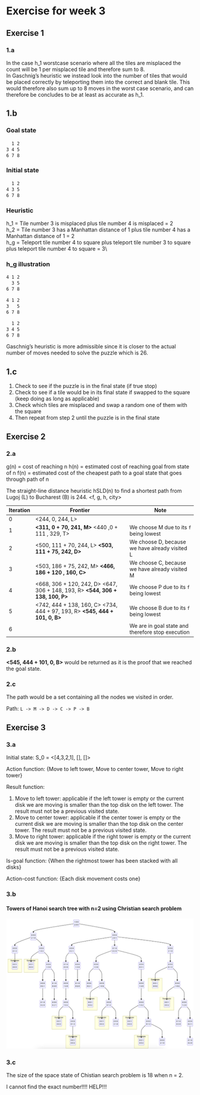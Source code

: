 # Exercise for week 3

## Exercise 1

### 1.a

In the case h_1 worstcase scenario where all the tiles are misplaced the count will be 1 per misplaced tile and therefore sum to 8.\
In Gaschnig’s heuristic we instead look into the number of tiles that would be placed correctly by teleporting them into the correct and blank tile.
This would therefore also sum up to 8 moves in the worst case scenario, and can therefore be concludes to be at least as accurate as h_1.

## 1.b

### Goal state

```8-puzzle
  1 2
3 4 5
6 7 8
```

### Initial state

```8-puzzle
  1 2
4 3 5
6 7 8
```

### Heuristic

h_1 = Tile number 3 is misplaced plus tile number 4 is misplaced = 2\
h_2 = Tile number 3 has a Manhattan distance of 1 plus tile number 4 has a Manhattan distance of 1 = 2\
h_g = Teleport tile number 4 to square plus teleport tile number 3 to square plus teleport tile number 4 to square = 3\

### h_g illustration

```8-puzzle
4 1 2
  3 5
6 7 8
```

```8-puzzle
4 1 2
3   5
6 7 8
```

```8-puzzle
  1 2
3 4 5
6 7 8
```

Gaschnig’s heuristic is more admissible since it is closer to the actual number of moves needed to solve the puzzle which is 26.

## 1.c

1. Check to see if the puzzle is in the final state (if true stop)
2. Check to see if a tile would be in its final state if swapped to the square (keep doing as long as applicable)
3. Check which tiles are misplaced and swap a random one of them with the square
4. Then repeat from step 2 until the puzzle is in the final state

## Exercise 2

### 2.a

g(n) = cost of reaching n
h(n) = estimated cost of reaching goal from state of n
f(n) = estimated cost of the cheapest path to a goal state that goes through path of n

The straight-line distance heuristic hSLD(n) to find a shortest path from Lugoj (L) to Bucharest (B) is 244.
<f, g, h, city>

| Iteration | Frontier | Note |
| --- | --- | --- |
| 0 | <244, 0, 244, L> | |
| 1 | **<311, 0 + 70, 241, M>** <440 ,0 + 111 , 329, T> | We choose M due to its `f` being lowest |
| 2 | <500, 111 + 70, 244, L> **<503, 111 + 75, 242, D>** | We choose D, because we have already visited L |
| 3 | <503, 186 + 75, 242, M> **<466, 186 + 120 , 160, C>** | We choose C, because we have already visited M |
| 4 | <668, 306 + 120, 242, D> <647, 306 + 148, 193, R> **<544, 306 + 138, 100, P>** | We choose P due to its `f` being lowest |
| 5 | <742, 444 + 138, 160, C> <734, 444 + 97, 193, R> **<545, 444 + 101, 0, B>** | We choose B due to its `f` being lowest |
| 6 | | We are in goal state and therefore stop execution |

### 2.b

**<545, 444 + 101, 0, B>** would be returned as it is the proof that we reached the goal state.

### 2.c

The path would be a set containing all the nodes we visited in order.

Path: `L -> M -> D -> C -> P -> B`

## Exercise 3

### 3.a

Initial state: S_0 = <[4,3,2,1], [], []>

Action function: {Move to left tower, Move to center tower, Move to right tower}

Result function:

1. Move to left tower: applicable if the left tower is empty or the current disk we are moving is smaller than the top disk on the left tower. The result must not be a previous visited state.
2. Move to center tower: applicable if the center tower is empty or the current disk we are moving is smaller than the top disk on the center tower. The result must not be a previous visited state.
3. Move to right tower: applicable if the right tower is empty or the current disk we are moving is smaller than the top disk on the right tower. The result must not be a previous visited state.

Is-goal function: {When the rightmost tower has been stacked with all disks}

Action-cost function: {Each disk movement costs one}

### 3.b

#### Towers of Hanoi search tree with n=2 using Christian  search problem

![Christian towers of hanoi search tree with n=2](/assignment_1/Towers_of_Hanoi_n=2.png)

### 3.c

The size of the space state of Chistian search problem is 18 when n = 2. 

I cannot find the exact number!!!! HELP!!!
